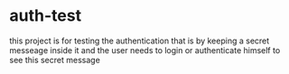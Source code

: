 # auth-test


this  project is for testing the authentication that is by keeping a secret messeage inside it and the user needs to login or authenticate himself to see this secret message
